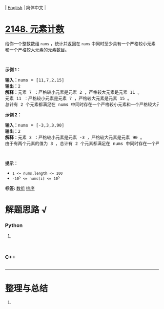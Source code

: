 | [English](README_EN.md) | 简体中文 |

# [2148. 元素计数](https://leetcode.cn/problems/count-elements-with-strictly-smaller-and-greater-elements)
<p>给你一个整数数组 <code>nums</code> ，统计并返回在 <code>nums</code> 中同时至少具有一个严格较小元素和一个严格较大元素的元素数目。</p>

<p>&nbsp;</p>

<p><strong>示例 1：</strong></p>

<pre>
<strong>输入：</strong>nums = [11,7,2,15]
<strong>输出：</strong>2
<strong>解释：</strong>元素 7 ：严格较小元素是元素 2 ，严格较大元素是元素 11 。
元素 11 ：严格较小元素是元素 7 ，严格较大元素是元素 15 。
总计有 2 个元素都满足在 nums 中同时存在一个严格较小元素和一个严格较大元素。
</pre>

<p><strong>示例 2：</strong></p>

<pre>
<strong>输入：</strong>nums = [-3,3,3,90]
<strong>输出：</strong>2
<strong>解释：</strong>元素 3 ：严格较小元素是元素 -3 ，严格较大元素是元素 90 。
由于有两个元素的值为 3 ，总计有 2 个元素都满足在 nums 中同时存在一个严格较小元素和一个严格较大元素。
</pre>

<p>&nbsp;</p>

<p><strong>提示：</strong></p>

<ul>
	<li><code>1 &lt;= nums.length &lt;= 100</code></li>
	<li><code>-10<sup>5</sup> &lt;= nums[i] &lt;= 10<sup>5</sup></code></li>
</ul>

**标签:**  [数组](https://leetcode.cn/tag/array) [排序](https://leetcode.cn/tag/sorting) 
# 解题思路 √

### Python

1. 

```python

```


```python

```

### C++

```cpp

```

---



# 整理与总结

1. 